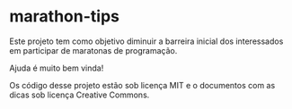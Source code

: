 marathon-tips
=============

Este projeto tem como objetivo diminuir a barreira inicial dos interessados
em participar de maratonas de programação.

Ajuda é muito bem vinda!

Os código desse projeto estão sob licença MIT e o documentos com as dicas sob
licença Creative Commons.
